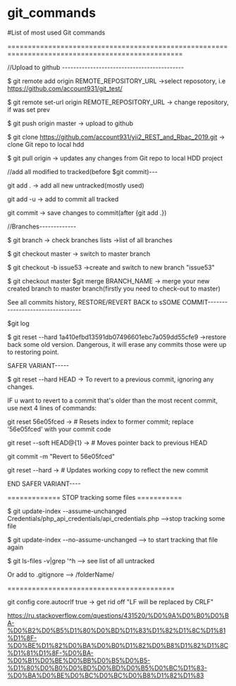 # git_commands
#List of most used Git commands

=================================================================================================



//Upload to github -------------------------------------------

$ git remote add origin REMOTE_REPOSITORY_URL    ->select reposotory, i.e https://github.com/account931/git_test/

$  git remote set-url origin REMOTE_REPOSITORY_URL   -> change repository, if was set prev

$ git push origin master       -> upload to github

$ git clone https://github.com/account931/yii2_REST_and_Rbac_2019.git  -> clone Git repo to local hdd

$ git pull origin -> updates any changes from Git repo to local HDD project






//add all modified to tracked(before $git commit)---

git add .   -> add all new untracked(mostly used)

git add -u  -> add to commit all tracked

git commit  -> save changes to commit(after {git add .})



//Branches-------------

$ git branch   -> check branches lists ->list of all branches

$ git checkout master   -> switch to master branch

$ git checkout -b issue53    ->create and switch to new branch "issue53"


$ git checkout master  $git merge BRANCH_NAME  -> merge your new created branch to master branch(firstly you need to check-out to master)



See all commits history, RESTORE/REVERT BACK to sSOME COMMIT---------------------------------

$git log

$ git reset --hard 1a410efbd13591db07496601ebc7a059dd55cfe9    ->restore back some old version. Dangerous, it will erase any commits those were up to restoring point.


SAFER VARIANT-----

$ git reset --hard HEAD   -> To revert to a previous commit, ignoring any changes.

IF u want to revert to a commit that's older than the most recent commit, use next 4 lines of commands:

git reset 56e05fced   -> # Resets index to former commit; replace '56e05fced' with your commit code

git reset --soft HEAD@{1}  -> # Moves pointer back to previous HEAD

git commit -m "Revert to 56e05fced"

git reset --hard  ->  # Updates working copy to reflect the new commit

END SAFER VARIANT----




============= STOP tracking some files ===========

$ git update-index --assume-unchanged Credentials/php_api_credentials/api_credentials.php  -->stop tracking some file

$ git update-index --no-assume-unchanged <file>  --> to start tracking that file again
  
$ git ls-files -v|grep '^h   --> see list of all untracked

Or add to .gitignore  --> /folderName/

=========================================

git config core.autocrlf true  -> get rid off "LF will be replaced by CRLF"


https://ru.stackoverflow.com/questions/431520/%D0%9A%D0%B0%D0%BA-%D0%B2%D0%B5%D1%80%D0%BD%D1%83%D1%82%D1%8C%D1%81%D1%8F-%D0%BE%D1%82%D0%BA%D0%B0%D1%82%D0%B8%D1%82%D1%8C%D1%81%D1%8F-%D0%BA-%D0%B1%D0%BE%D0%BB%D0%B5%D0%B5-%D1%80%D0%B0%D0%BD%D0%BD%D0%B5%D0%BC%D1%83-%D0%BA%D0%BE%D0%BC%D0%BC%D0%B8%D1%82%D1%83
